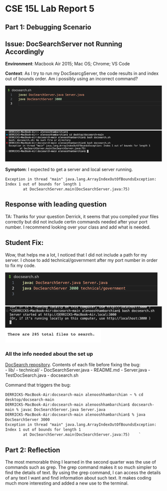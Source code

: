 # CSE 15L Lab Report 5
## Part 1: Debugging Scenario 

## Issue: DocSearchServer not Running Accordingly

**Environment**: Macbook Air 2015; Mac OS; Chrome; VS Code

**Context**: As I try to run my DocSearcgServer, the code results in and index out of bounds order. Am i possibly using an incorrect command?

<img src = "https://raw.githubusercontent.com/deliasi/cse15l-lab-reports/main/Screen%20Shot%202023-06-05%20at%204.34.26%20PM.png">
<img src = "https://raw.githubusercontent.com/deliasi/cse15l-lab-reports/main/Screen%20Shot%202023-06-05%20at%204.34.32%20PM.png">

<br>

**Symptom**: I expected to get a server and local server running.

```console
Exception in thread "main" java.lang.ArrayIndexOutOfBoundsException: Index 1 out of bounds for length 1
        at DocSearchServer.main(DocSearchServer.java:75)
```

## Response with leading question
TA: 
Thanks for your question Derrick, it seems that you compiled your files correctly but did not include certin commands needed after your port number. I recommend looking over your class and add what is needed. 

## Student Fix:
Wow, that helps me a lot, I noticed that I did not include a path for my server. I chose to add technical/government after my port number in order to fix my code.

<img src = "https://raw.githubusercontent.com/deliasi/cse15l-lab-reports/main/Screen%20Shot%202023-06-05%20at%205.15.09%20PM.png">
<br>
<img src = "https://raw.githubusercontent.com/deliasi/cse15l-lab-reports/main/Screen%20Shot%202023-06-05%20at%204.37.38%20PM.png">
<br>
<img src = "https://raw.githubusercontent.com/deliasi/cse15l-lab-reports/main/Screen%20Shot%202023-06-05%20at%204.38.13%20PM.png">
<br>

### All the info needed about the set up
[DocSearch repository](https://github.com/rcwoshimao/docsearch). 
Contents of each file before fixing the bug:  
    - lib/
    - technical/
    - DocSearchServer.java
    - README.md
    - Server.java
    - TestDocSearch.java
    - docsearch.sh

Command that triggers the bug: 

```console
DERRICKS-MacBook-Air:docsearch-main alenooshhambarchian ~ % cd desktop/docsearch-main 
DERRICKS-MacBook-Air:docsearch-main alenooshhambarchian$ docsearch-main % javac DocSearchServer.java Server.java 
DERRICKS-MacBook-Air:docsearch-main alenooshhambarchian$ % java DocSearchServer 3000
Exception in thread "main" java.lang.ArrayIndexOutOfBoundsException: Index 1 out of bounds for length 1
        at DocSearchServer.main(DocSearchServer.java:75)    `
```

## Part 2: Reflection
The most memorable thing I learned in the second quarter was the use of commands such as grep. The grep command makes it so much simpler to find the details of text. By using the grep command, I can access the details of any text I want and find information about such text. It makes coding much more interesting and added a new use to the terminal.

